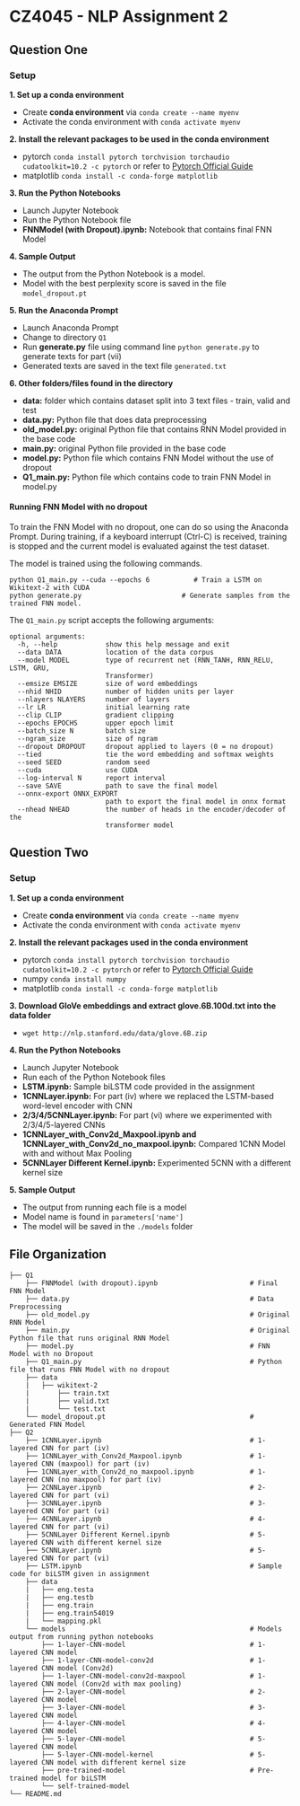 # CZ4045 - NLP Assignment 2

## Question One

### Setup
**1. Set up a conda environment**
- Create **conda environment** via `conda create --name myenv`
- Activate the conda environment with `conda activate myenv`

**2. Install the relevant packages to be used in the conda environment**
- pytorch `conda install pytorch torchvision torchaudio cudatoolkit=10.2 -c pytorch` or refer to [Pytorch Official Guide](https://pytorch.org/)
- matplotlib `conda install -c conda-forge matplotlib`

**3. Run the Python Notebooks**
- Launch Jupyter Notebook
- Run the Python Notebook file
- **FNNModel (with Dropout).ipynb:** Notebook that contains final FNN Model 

**4. Sample Output**
- The output from the Python Notebook is a model.
- Model with the best perplexity score is saved in the file `model_dropout.pt`

**5. Run the Anaconda Prompt**
- Launch Anaconda Prompt
- Change to directory `Q1`
- Run **generate.py** file using command line `python generate.py` to generate texts for part (vii) 
- Generated texts are saved in the text file `generated.txt`

**6. Other folders/files found in the directory**
- **data:** folder which contains dataset split into 3 text files - train, valid and test
- **data.py:** Python file that does data preprocessing
- **old_model.py:** original Python file that contains RNN Model provided in the base code
- **main.py:** original Python file provided in the base code
- **model.py:** Python file which contains FNN Model without the use of dropout
- **Q1_main.py:** Python file which contains code to train FNN Model in model.py

#### Running FNN Model with no dropout
To train the FNN Model with no dropout, one can do so using the Anaconda Prompt. During training, if a keyboard interrupt (Ctrl-C) is received, training is stopped and the current model is evaluated against the test dataset.

The model is trained using the following commands.
```
python Q1_main.py --cuda --epochs 6           # Train a LSTM on Wikitext-2 with CUDA
python generate.py                         # Generate samples from the trained FNN model.
```

The `Q1_main.py` script accepts the following arguments: 
```
optional arguments:
  -h, --help            show this help message and exit
  --data DATA           location of the data corpus
  --model MODEL         type of recurrent net (RNN_TANH, RNN_RELU, LSTM, GRU,
                        Transformer)
  --emsize EMSIZE       size of word embeddings
  --nhid NHID           number of hidden units per layer
  --nlayers NLAYERS     number of layers
  --lr LR               initial learning rate
  --clip CLIP           gradient clipping
  --epochs EPOCHS       upper epoch limit
  --batch_size N        batch size
  --ngram_size          size of ngram
  --dropout DROPOUT     dropout applied to layers (0 = no dropout)
  --tied                tie the word embedding and softmax weights
  --seed SEED           random seed
  --cuda                use CUDA
  --log-interval N      report interval
  --save SAVE           path to save the final model
  --onnx-export ONNX_EXPORT
                        path to export the final model in onnx format
  --nhead NHEAD         the number of heads in the encoder/decoder of the
                        transformer model
```

## Question Two

### Setup
**1. Set up a conda environment**
- Create **conda environment** via `conda create --name myenv`
- Activate the conda environment with `conda activate myenv`

**2. Install the relevant packages used in the conda environment**
- pytorch `conda install pytorch torchvision torchaudio cudatoolkit=10.2 -c pytorch` or refer to [Pytorch Official Guide](https://pytorch.org/)
- numpy `conda install numpy`
- matplotlib `conda install -c conda-forge matplotlib`

**3. Download GloVe embeddings and extract glove.6B.100d.txt into the data folder**
- `wget http://nlp.stanford.edu/data/glove.6B.zip`

**4. Run the Python Notebooks**
- Launch Jupyter Notebook
- Run each of the Python Notebook files
- **LSTM.ipynb:** Sample biLSTM code provided in the assignment
- **1CNNLayer.ipynb:** For part (iv) where we replaced the LSTM-based word-level encoder with CNN
- **2/3/4/5CNNLayer.ipynb:** For part (vi) where we experimented with 2/3/4/5-layered CNNs
- **1CNNLayer_with_Conv2d_Maxpool.ipynb and 1CNNLayer_with_Conv2d_no_maxpool.ipynb:** Compared 1CNN Model with and without Max Pooling
- **5CNNLayer Different Kernel.ipynb:** Experimented 5CNN with a different kernel size

**5. Sample Output**
- The output from running each file is a model
- Model name is found in `parameters['name']`
- The model will be saved in the `./models` folder

## File Organization
```
├── Q1
    ├── FNNModel (with dropout).ipynb                       # Final FNN Model 
    ├── data.py                                             # Data Preprocessing 
    ├── old_model.py                                        # Original RNN Model
    ├── main.py                                             # Original Python file that runs original RNN Model
    ├── model.py                                            # FNN Model with no Dropout
    ├── Q1_main.py                                          # Python file that runs FNN Model with no dropout
    ├── data    
    |   ├── wikitext-2
    |       ├── train.txt
    |       ├── valid.txt
    |       └── test.txt
    └── model_dropout.pt                                    # Generated FNN Model
├── Q2
    ├── 1CNNLayer.ipynb                                     # 1-layered CNN for part (iv)
    ├── 1CNNLayer_with_Conv2d_Maxpool.ipynb                 # 1-layered CNN (maxpool) for part (iv)
    ├── 1CNNLayer_with_Conv2d_no_maxpool.ipynb              # 1-layered CNN (no maxpool) for part (iv)
    ├── 2CNNLayer.ipynb                                     # 2-layered CNN for part (vi)
    ├── 3CNNLayer.ipynb                                     # 3-layered CNN for part (vi)
    ├── 4CNNLayer.ipynb                                     # 4-layered CNN for part (vi)
    ├── 5CNNLayer Different Kernel.ipynb                    # 5-layered CNN with different kernel size
    ├── 5CNNLayer.ipynb                                     # 5-layered CNN for part (vi)
    ├── LSTM.ipynb                                          # Sample code for biLSTM given in assignment
    ├── data
    |   ├── eng.testa
    |   ├── eng.testb
    |   ├── eng.train
    |   ├── eng.train54019
    |   └── mapping.pkl
    └── models                                              # Models output from running python notebooks
        ├── 1-layer-CNN-model                               # 1-layered CNN model
        ├── 1-layer-CNN-model-conv2d                        # 1-layered CNN model (Conv2d)
        ├── 1-layer-CNN-model-conv2d-maxpool                # 1-layered CNN model (Conv2d with max pooling)
        ├── 2-layer-CNN-model                               # 2-layered CNN model
        ├── 3-layer-CNN-model                               # 3-layered CNN model
        ├── 4-layer-CNN-model                               # 4-layered CNN model
        ├── 5-layer-CNN-model                               # 5-layered CNN model
        ├── 5-layer-CNN-model-kernel                        # 5-layered CNN model with different kernel size
        ├── pre-trained-model                               # Pre-trained model for biLSTM
        └── self-trained-model
└── README.md
```
